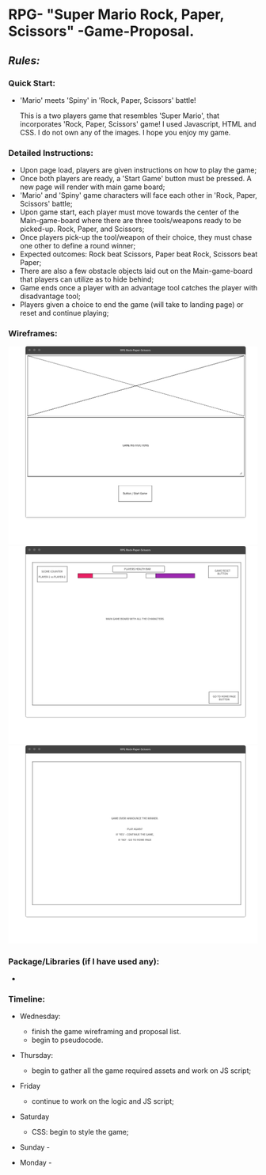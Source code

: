 # RPG- "Super Mario Rock, Paper, Scissors" -Game-Proposal.

## *Rules:*

### Quick Start:

* 'Mario' meets 'Spiny' in 'Rock, Paper, Scissors' battle!

    This is a two players game that resembles 'Super Mario', that incorporates 'Rock, Paper, Scissors' game! I used Javascript, HTML and CSS. 
    I do not own any of the images. I hope you enjoy my game.

### Detailed Instructions:

*   Upon page load, players are given instructions on how to play the game;
*   Once both players are ready, a 'Start Game' button must be pressed. A new page will render with main game board;
*   'Mario' and 'Spiny' game characters will face each other in 'Rock, Paper, Scissors' battle;
*   Upon game start, each player must move towards the center of the Main-game-board where there are three tools/weapons ready to be picked-up. Rock, Paper, and Scissors;
*   Once players pick-up the tool/weapon of their choice, they must chase one other to define a round winner;
*   Expected outcomes: Rock beat Scissors, Paper beat Rock, Scissors beat Paper;
*   There are also a few obstacle objects laid out on the Main-game-board that players can utilize as to hide behind;
*   Game ends once a player with an advantage tool catches the player with disadvantage tool;
*   Players given a choice to end the game (will take to landing page) or reset and continue playing;

### Wireframes:

![Page-1of3 Wireframe](https://github.com/daler-bobojanov/RPG-RPS-Proposal/blob/master/assets/Page_1.png)
![Page-2of3 Wireframe](https://github.com/daler-bobojanov/RPG-RPS-Proposal/blob/master/assets/Page_2.png)
![Page-2of3 Wireframe](https://github.com/daler-bobojanov/RPG-RPS-Proposal/blob/master/assets/Page_3.png)

### Package/Libraries (if I have used any):

*   

### Timeline:

* Wednesday:
    - finish the game wireframing and proposal list. 
    - begin to pseudocode.

* Thursday: 
    - begin to gather all the game required assets and work on JS script;

* Friday 
    - continue to work on the logic and JS script;

* Saturday 
    - CSS: begin to style the game;
    
* Sunday - 
* Monday - 

